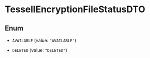 

# TessellEncryptionFileStatusDTO

## Enum


* `AVAILABLE` (value: `"AVAILABLE"`)

* `DELETED` (value: `"DELETED"`)



